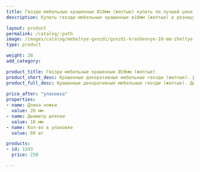 ```yaml
---
title: Гвозди мебельные крашенные Ø10мм (желтые) купить по лучшей цене с доставкой - Поролоныч
description: Купить гвозди мебельные крашенные ø10мм (желтые) в розницу с доставкой по Москве в интернет-магазине Поролоныча.

layout: product
permalink: /catalog/:path
image: /images/catalog/mebelnye-gvozdi/gvozdi-krashennye-10-mm-zheltye-01_1600w.jpg
type: product

weight: 28
add_category: 

product_title: Гвозди мебельные крашенные Ø10мм (желтые)
product_short_desc: Крашенные декоративные мебельные гвозди (желтые). Диаметр шляпки 10 мм, длина ножки 20 мм.
product_full_desc: Крашенные декоративные мебельные гвозди (желтые). Диаметр шляпки 10 мм, длина ножки 20 мм.
        
price_after: "упаковка"
properties:
- name: Длина ножки
  value: 20 мм
- name: Диаметр шляпки
  value: 10 мм
- name: Кол-во в упаковке
  value: 60 шт

products:
- id: 1243
  price: 250

---
```

